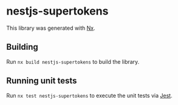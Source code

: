 # nestjs-supertokens

This library was generated with [Nx](https://nx.dev).

## Building

Run `nx build nestjs-supertokens` to build the library.

## Running unit tests

Run `nx test nestjs-supertokens` to execute the unit tests via [Jest](https://jestjs.io).
